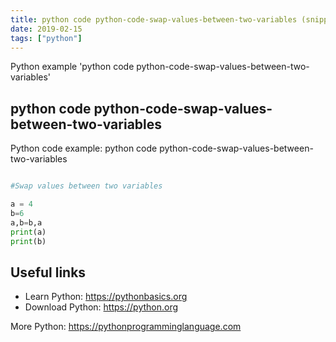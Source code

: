 ```yaml
---
title: python code python-code-swap-values-between-two-variables (snippet)
date: 2019-02-15
tags: ["python"]
---
```

Python example 'python code python-code-swap-values-between-two-variables'


## python code python-code-swap-values-between-two-variables

Python code example: python code python-code-swap-values-between-two-variables

```python

#Swap values between two variables

a = 4
b=6
a,b=b,a
print(a)
print(b)


```

## Useful links

- Learn Python: https://pythonbasics.org
- Download Python: https://python.org

More Python: https://pythonprogramminglanguage.com
